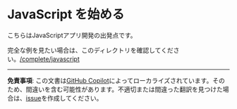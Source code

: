 # JavaScript を始める

こちらはJavaScriptアプリ開発の出発点です。

完全な例を見たい場合は、このディレクトリを確認してください。[/complete/javascript](../complete/javascript/)

---

**免責事項**: この文書は[GitHub Copilot](https://docs.github.com/copilot/about-github-copilot/what-is-github-copilot)によってローカライズされています。そのため、間違いを含む可能性があります。不適切または間違った翻訳を見つけた場合は、[issue](https://github.com/microsoft/github-copilot-vibe-coding-workshop/issues/new)を作成してください。
